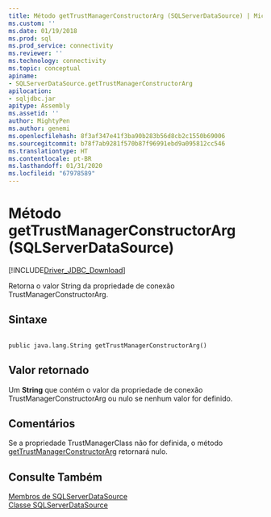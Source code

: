 ```yaml
---
title: Método getTrustManagerConstructorArg (SQLServerDataSource) | Microsoft Docs
ms.custom: ''
ms.date: 01/19/2018
ms.prod: sql
ms.prod_service: connectivity
ms.reviewer: ''
ms.technology: connectivity
ms.topic: conceptual
apiname:
- SQLServerDataSource.getTrustManagerConstructorArg
apilocation:
- sqljdbc.jar
apitype: Assembly
ms.assetid: ''
author: MightyPen
ms.author: genemi
ms.openlocfilehash: 8f3af347e41f3ba90b283b56d8cb2c1550b69006
ms.sourcegitcommit: b78f7ab9281f570b87f96991ebd9a095812cc546
ms.translationtype: HT
ms.contentlocale: pt-BR
ms.lasthandoff: 01/31/2020
ms.locfileid: "67978589"
---
```

# <a name="gettrustmanagerconstructorarg-method-sqlserverdatasource"></a>Método getTrustManagerConstructorArg (SQLServerDataSource)
[!INCLUDE[Driver_JDBC_Download](../../../includes/driver_jdbc_download.md)]

  Retorna o valor String da propriedade de conexão TrustManagerConstructorArg.
  
## <a name="syntax"></a>Sintaxe  
  
```  
  
public java.lang.String getTrustManagerConstructorArg()  
```  
  
## <a name="return-value"></a>Valor retornado  
 Um **String** que contém o valor da propriedade de conexão TrustManagerConstructorArg ou nulo se nenhum valor for definido.  
  
## <a name="remarks"></a>Comentários  
 Se a propriedade TrustManagerClass não for definida, o método [getTrustManagerConstructorArg](../../../connect/jdbc/reference/gettrustmanagerconstructorarg-method-sqlserverdatasource.md) retornará nulo.  
  
## <a name="see-also"></a>Consulte Também  
 [Membros de SQLServerDataSource](../../../connect/jdbc/reference/sqlserverdatasource-members.md)   
 [Classe SQLServerDataSource](../../../connect/jdbc/reference/sqlserverdatasource-class.md)  
  
  
